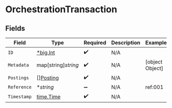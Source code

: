 # OrchestrationTransaction


## Fields

| Field                                       | Type                                        | Required                                    | Description                                 | Example                                     |
| ------------------------------------------- | ------------------------------------------- | ------------------------------------------- | ------------------------------------------- | ------------------------------------------- |
| `ID`                                        | [*big.Int](https://pkg.go.dev/math/big#Int) | :heavy_check_mark:                          | N/A                                         |                                             |
| `Metadata`                                  | map[string]*string*                         | :heavy_check_mark:                          | N/A                                         | [object Object]                             |
| `Postings`                                  | [][Posting](../../models/shared/posting.md) | :heavy_check_mark:                          | N/A                                         |                                             |
| `Reference`                                 | **string*                                   | :heavy_minus_sign:                          | N/A                                         | ref:001                                     |
| `Timestamp`                                 | [time.Time](https://pkg.go.dev/time#Time)   | :heavy_check_mark:                          | N/A                                         |                                             |